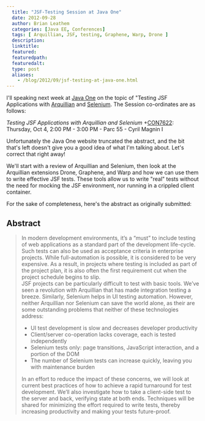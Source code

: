 ```yaml
---
  title: "JSF-Testing Session at Java One"
  date: 2012-09-28
  author: Brian Leathem
  categories: [Java EE, Conferences]
  tags: [ Arquillian, JSF, testing, Graphene, Warp, Drone ]
  description:
  linktitle:
  featured:
  featuredpath:
  featuredalt:
  type: post
  aliases:
    - /blog/2012/09/jsf-testing-at-java-one.html
---
```


I'll speaking next week at [Java One](http://www.oracle.com/javaone/) on the topic of "Testing JSF Applications with [Arquillian](http://arquillian.org) and [Selenium](http://seleniumhq.org/"). The Session co-ordinates are as follows:

*Testing JSF Applications with Arquillian and Selenium*
+[CON7622](https://oracleus.activeevents.com/connect/sessionDetail.ww?SESSION_ID=7622): Thursday, Oct 4, 2:00 PM - 3:00 PM - Parc 55 - Cyril Magnin I

Unfortunately the Java One website truncated the abstract, and the bit that's left doesn't give you a good idea of what I'm talking about. Let's correct that right away!

We'll start with a review of Arquillian and Selenium, then look at the Arquillian extensions Drone, Graphene, and Warp and how we can use them to write effective JSF tests. These tools allow us to write "real" tests without the need for mocking the JSF environment, nor running in a crippled client container.

For the sake of completeness, here's the abstract as originally submitted:

Abstract
--------

<blockquote>
In modern development environments, it’s a “must” to include testing of web applications as a standard part of the development life-cycle. Such tests can also be used as acceptance criteria in enterprise projects. While full-automation is possible, it is considered to be very expensive. As a result, in projects where testing is included as part of the project plan, it is also often the first requirement cut when the project schedule begins to slip.
<br/>
JSF projects can be particularly difficult to test with basic tools. We’ve seen a revolution with Arquillian that has made integration testing a breeze. Similarly, Selenium helps in UI testing automation. However, neither Arquillian nor Selenium can save the world alone, as their are some outstanding problems that neither of these technologies address:
<br/>

-   UI test development is slow and decreases developer productivity
-   Client/server co-operation lacks coverage, each is tested independently
-   Selenium tests only: page transitions, JavaScript interaction, and a portion of the DOM
-   The number of Selenium tests can increase quickly, leaving you with maintenance burden

In an effort to reduce the impact of these concerns, we will look at current best practices of how to achieve a rapid turnaround for test development. We’ll also investigate how to take a client-side test to the server and back, verifying state at both ends. Techniques will be shared for minimizing the effort required to write tests, thereby increasing productivity and making your tests future-proof.

</blockquote>

